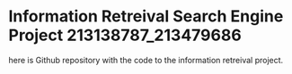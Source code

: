 # Information Retreival Search Engine Project 213138787_213479686
here is Github repository with the code to the information retreival project.
